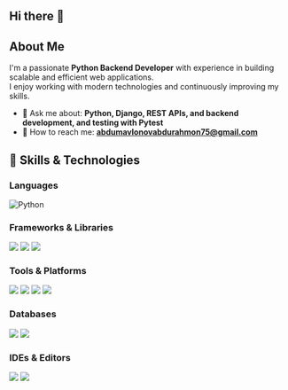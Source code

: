 ## Hi there 👋


## About Me  
I'm a passionate **Python Backend Developer** with experience in building scalable and efficient web applications.  
I enjoy working with modern technologies and continuously improving my skills. 
- 💬 Ask me about: **Python, Django, REST APIs, and backend development, and testing with Pytest**
- 📧 How to reach me: **abdumavlonovabdurahmon75@gmail.com**  

## 🔧 Skills & Technologies  

### Languages  
![Python](https://img.shields.io/badge/-Python-blue?style=flat-square&logo=python)  

### Frameworks & Libraries  
<p>
  <img src="https://img.shields.io/badge/-Django-green?style=flat-square&logo=django" />
  <img src="https://img.shields.io/badge/-FastAPI-teal?style=flat-square&logo=fastapi" />
  <img src="https://img.shields.io/badge/-Pytest-yellow?style=flat-square&logo=pytest" />
</p>

### Tools & Platforms  
<p>
  <img src="https://img.shields.io/badge/-Git-red?style=flat-square&logo=git" />
  <img src="https://img.shields.io/badge/-GitHub-black?style=flat-square&logo=github" />
  <img src="https://img.shields.io/badge/-Docker-blue?style=flat-square&logo=docker" />
  <img src="https://img.shields.io/badge/-Postman-orange?style=flat-square&logo=postman" />
</p>

### Databases  
<p>
  <img src="https://img.shields.io/badge/-MySQL-lightblue?style=flat-square&logo=mysql" />
  <img src="https://img.shields.io/badge/-PostgreSQL-blue?style=flat-square&logo=postgresql" />
</p>

### IDEs & Editors  
<p>
  <img src="https://img.shields.io/badge/-VS%20Code-blue?style=flat-square&logo=visual-studio-code" />
  <img src="https://img.shields.io/badge/-PyCharm-green?style=flat-square&logo=pycharm" />
</p>


